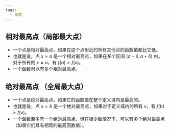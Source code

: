```yaml
---
tags:
  - 函数
---
```

##  相对最高点（局部最大点）
   - 一个点是相对最高点，如果在这个点附近的所有其他点的函数值都比它低。
   - 也就是说，点 $x = a$ 是一个相对最高点，如果在某个区间 $(a - \delta, a + \delta)$ 内，对于所有的 $x \neq a$，有 $f (a) > f (x)$。
   - 一个函数可以有多个相对最高点。

## 绝对最高点 （全局最大点）
   - 一个点是绝对最高点，如果它的函数值在整个定义域内是最高的。
   - 也就是说，点 $x = b$ 是一个绝对最高点，如果对于定义域内的所有 $x$，有 $f (b) \geq f (x)$。
   - 一个函数至多有一个绝对最高点，但在极少数情况下，可以有多个绝对最高点（如果它们具有相同的最高函数值）。
